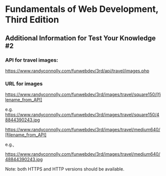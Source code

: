 # Fundamentals of Web Development, Third Edition
## Additional Information for Test Your Knowledge #2

### API for travel images:
https://www.randyconnolly.com/funwebdev/3rd/api/travel/images.php

### URL for images

https://www.randyconnolly.com/funwebdev/3rd/images/travel/square150/[filename_from_API]

e.g.
https://www.randyconnolly.com/funwebdev/3rd/images/travel/square150/48844390243.jpg

https://www.randyconnolly.com/funwebdev/3rd/images/travel/medium640/[filename_from_API]

e.g.,

https://www.randyconnolly.com/funwebdev/3rd/images/travel/medium640/48844390243.jpg

Note: both HTTPS and HTTP versions should be available.